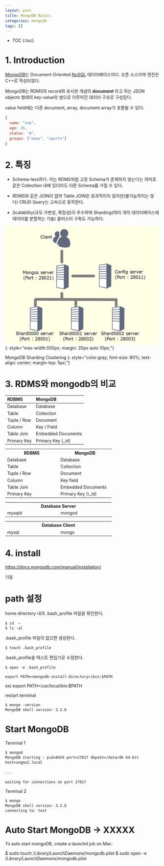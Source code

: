 ```yaml
---
layout: post
title: MongoDB Basics
categories: mongodb
tags: []
---
```


* TOC
{:toc}

# 1. Introduction

[MongoDB](https://www.mongodb.com/)는 Document-Oriented  [NoSQL](https://ko.wikipedia.org/wiki/NoSQL) 데이터베이스이다. 오픈 소스이며 엔진은 C++로 작성되었다.

MongoDB는 RDMS의 record와 유사한 개념의 ***document*** 라고 하는 JSON objects 형태의 key-value의 쌍으로 이루어진 데이터 구조로 구성된다.

value field에는 다른 document, array, document array가 포함될 수 있다.

```javascript
{
  name: "sue",
  age: 26,
  status: "A",
  groups: ["news", "sports"]
}
```

# 2. 특징

- Schema-less하다. 이는 RDMS처럼 고정 Schema가 존재하지 않는다는 의미로 같은 Collection 내에 있더라도 다른 Schema를 가질 수 있다.

- RDMS와 같은 JOIN이 없어 Table JOIN은 효과적이지 않지만(불가능하지는 않다) CRUD Query는 고속으로 동작한다.

- Scalability(규모 가변성, 확장성)이 우수하며 Sharding(여러 개의 데이터베이스에 데이터를 분할하는 기술) 클러스터 구축도 가능하다.

![mongodb sharding](/img/mongodb-sharding.gif)
{: style="max-width:550px; margin: 20px auto 10px;"}

MongoDB Sharding Clustering
{: style="color:gray; font-size: 80%; text-align: center; margin-top: 5px;"}

# 3. RDMS와 mongodb의 비교

| RDBMS          | MongoDB
|:---------------|:---------------
| Database	     | Database
| Table	         | Collection
| Tuple / Row	   | Document
| Column         | Key / Field
| Table Join     | Embedded Documents
| Primary Key    | Primary Key (_id)

<table>
  <tr>
    <th style="width:160px;">RDBMS</th>
    <th style="width:160px;">MongoDB</th>
  </tr>
  <tr>
    <td>Database</td>
    <td>Database</td>
  </tr>
  <tr>
    <td>Table</td>
    <td>Collection</td>
  </tr>
  <tr>
    <td>Tuple / Row</td>
    <td>Document</td>
  </tr>
  <tr>
    <td>Column</td>
    <td>Key field</td>
  </tr>
  <tr>
    <td>Table Join</td>
    <td>Embedded Documents</td>
  </tr>
  <tr>
    <td>Primary Key</td>
    <td>Primary Key (\_id)</td>
  </tr>
</table>

<table>
  <tr>
    <th colspan="2">Database Server</th>
  </tr>
  <tr>
    <td style="width:160px;">mysqld</td>
    <td style="width:160px;">mongod</td>
  </tr>
</table>

<table>
  <tr>
    <th colspan="2">Database Client</th>
  </tr>
  <tr>
    <td style="width:160px;">mysql</td>
    <td style="width:160px;">mongo</td>
  </tr>
</table>


# 4. install

https://docs.mongodb.com/manual/installation/

기동

# path 설정

home directory 내의 .bash_profile 파일을 확인한다.

```
$ cd  ~
$ ls -al
```

.bash_profile 파일이 없으면 생성한다.

```
$ touch .bash_profile
```

.bash_profile을 텍스트 편집기로 수정한다.

```
$ open -e .bash_profile
```

```
export PATH=<mongodb-install-directory>/bin:$PATH
```

ex) export PATH=/usr/local/bin:$PATH


restart terminal

```
$ mongo -version
MongoDB shell version: 3.2.8
```

# Start MongoDB

Terminal 1

```
$ mongod
MongoDB starting : pid=8459 port=27017 dbpath=/data/db 64-bit host=ungmo2.local

...

waiting for connections on port 27017
```

Terminal 2

```
$ mongo
MongoDB shell version: 3.2.8
connecting to: test
```

# Auto Start MongoDB -> XXXXX

To auto start mongoDB, create a launchd job on Mac.

$ sudo touch /Library/LaunchDaemons/mongodb.plist
$ sudo open -e /Library/LaunchDaemons/mongodb.plist
